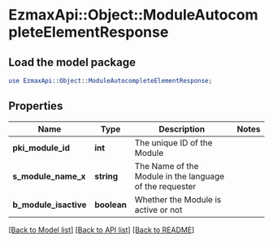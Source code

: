 # EzmaxApi::Object::ModuleAutocompleteElementResponse

## Load the model package
```perl
use EzmaxApi::Object::ModuleAutocompleteElementResponse;
```

## Properties
Name | Type | Description | Notes
------------ | ------------- | ------------- | -------------
**pki_module_id** | **int** | The unique ID of the Module | 
**s_module_name_x** | **string** | The Name of the Module in the language of the requester | 
**b_module_isactive** | **boolean** | Whether the Module is active or not | 

[[Back to Model list]](../README.md#documentation-for-models) [[Back to API list]](../README.md#documentation-for-api-endpoints) [[Back to README]](../README.md)


